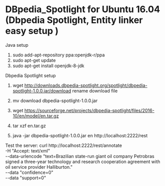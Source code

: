 # DBpedia_Spotlight for Ubuntu 16.04 (Dbpedia Spotlight, Entity linker easy setup )

Java setup
1. sudo add-apt-repository ppa:openjdk-r/ppa
2. sudo apt-get update
3. sudo apt-get install openjdk-8-jdk

Dbpedia Spotlight setup

1. wget http://downloads.dbpedia-spotlight.org/spotlight/dbpedia-spotlight-1.0.0.jar/download 
rename download file
2. mv download dbpedia-spotlight-1.0.0.jar
3. wget https://sourceforge.net/projects/dbpedia-spotlight/files/2016-10/en/model/en.tar.gz

4. tar xzf en.tar.gz

5. java -jar dbpedia-spotlight-1.0.0.jar en http://localhost:2222/rest

Test the server:
curl http://localhost:2222/rest/annotate \
  -H "Accept: text/xml" \
  --data-urlencode "text=Brazilian state-run giant oil company Petrobras signed a three-year technology and research cooperation agreement with oil service provider Halliburton." \
  --data "confidence=0" \
  --data "support=0"
